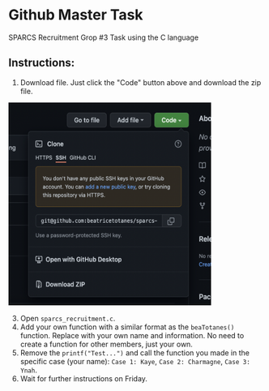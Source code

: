# Github Master Task

SPARCS Recruitment Grop #3 Task using the C language

## Instructions:
1. Download file. Just click the "Code" button above and download the zip file.
<img src = "/downloadFile.png" width="400" height="400">

3. Open ```sparcs_recruitment.c```.
4. Add your own function with a similar format as the ```beaTotanes()``` function. Replace with your own name and information. No need to create a function for other members, just your own.
5. Remove the ```printf("Test...")``` and call the function you made in the specific case (your name):
    ```Case 1: Kaye```,
    ```Case 2: Charmagne```,
    ```Case 3: Ynah```.
4. Wait for further instructions on Friday. 
